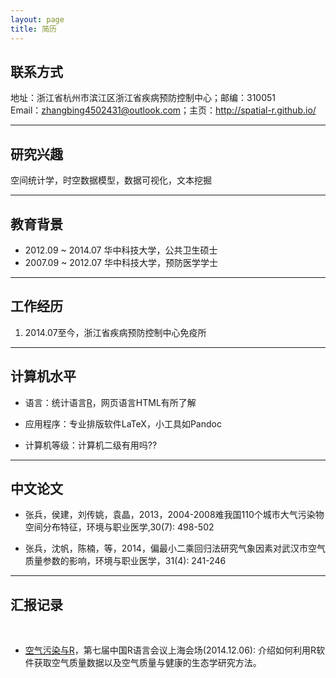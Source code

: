 ```yaml
---
layout: page
title: 简历
---
```


## 联系方式

地址：浙江省杭州市滨江区浙江省疾病预防控制中心；邮编：310051   
Email：zhangbing4502431@outlook.com；主页：<http://spatial-r.github.io/>

------------------------------------------------------

## 研究兴趣
  
空间统计学，时空数据模型，数据可视化，文本挖掘

---------------------------------------------------------

## 教育背景
  
- 2012.09 ~ 2014.07 华中科技大学，公共卫生硕士
- 2007.09 ~ 2012.07 华中科技大学，预防医学学士

-------------------------------------------------------

## 工作经历
  
1. 2014.07至今，浙江省疾病预防控制中心免疫所

---------------------------------------------------

## 计算机水平
  
- 语言：统计语言[R](http://www.r-project.org/)，网页语言HTML有所了解

- 应用程序：专业排版软件LaTeX，小工具如Pandoc

- 计算机等级：计算机二级有用吗??

------------------------------------------------------------------

## 中文论文

- 张兵，侯建，刘传姚，袁晶，2013，2004-2008难我国110个城市大气污染物空间分布特征，环境与职业医学,30(7): 498-502

- 张兵，沈帆，陈楠，等，2014，偏最小二乘回归法研究气象因素对武汉市空气质量参数的影响，环境与职业医学，31(4): 241-246

----------------------------------------------------------

## 汇报记录

</br>

- [空气污染与R](https://github.com/Spatial-R/Air-pollution-and-R/blob/master/Air%20pollution.pdf)，第七届中国R语言会议上海会场(2014.12.06): 介绍如何利用R软件获取空气质量数据以及空气质量与健康的生态学研究方法。